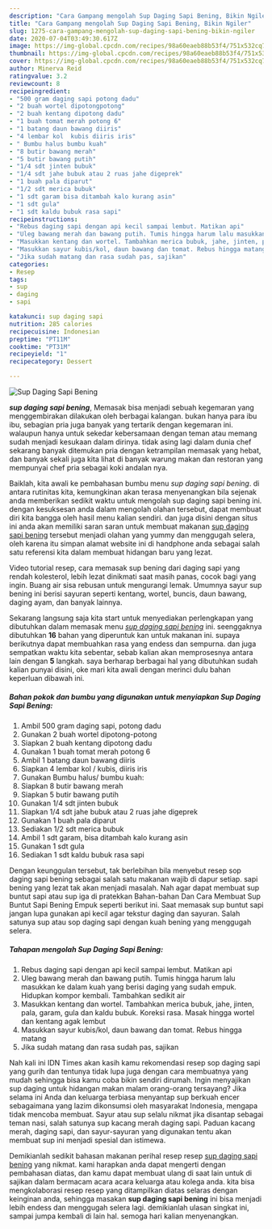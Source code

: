 ```yaml
---
description: "Cara Gampang mengolah Sup Daging Sapi Bening, Bikin Ngiler"
title: "Cara Gampang mengolah Sup Daging Sapi Bening, Bikin Ngiler"
slug: 1275-cara-gampang-mengolah-sup-daging-sapi-bening-bikin-ngiler
date: 2020-07-04T03:49:30.617Z
image: https://img-global.cpcdn.com/recipes/98a60eaeb88b53f4/751x532cq70/sup-daging-sapi-bening-foto-resep-utama.jpg
thumbnail: https://img-global.cpcdn.com/recipes/98a60eaeb88b53f4/751x532cq70/sup-daging-sapi-bening-foto-resep-utama.jpg
cover: https://img-global.cpcdn.com/recipes/98a60eaeb88b53f4/751x532cq70/sup-daging-sapi-bening-foto-resep-utama.jpg
author: Minerva Reid
ratingvalue: 3.2
reviewcount: 8
recipeingredient:
- "500 gram daging sapi potong dadu"
- "2 buah wortel dipotongpotong"
- "2 buah kentang dipotong dadu"
- "1 buah tomat merah potong 6"
- "1 batang daun bawang diiris"
- "4 lembar kol  kubis diiris iris"
- " Bumbu halus bumbu kuah"
- "8 butir bawang merah"
- "5 butir bawang putih"
- "1/4 sdt jinten bubuk"
- "1/4 sdt jahe bubuk atau 2 ruas jahe digeprek"
- "1 buah pala diparut"
- "1/2 sdt merica bubuk"
- "1 sdt garam bisa ditambah kalo kurang asin"
- "1 sdt gula"
- "1 sdt kaldu bubuk rasa sapi"
recipeinstructions:
- "Rebus daging sapi dengan api kecil sampai lembut. Matikan api"
- "Uleg bawang merah dan bawang putih. Tumis hingga harum lalu masukkan ke dalam kuah yang berisi daging yang sudah empuk. Hidupkan kompor kembali. Tambahkan sedikit air"
- "Masukkan kentang dan wortel. Tambahkan merica bubuk, jahe, jinten, pala, garam, gula dan kaldu bubuk. Koreksi rasa. Masak hingga wortel dan kentang agak lembut"
- "Masukkan sayur kubis/kol, daun bawang dan tomat. Rebus hingga matang"
- "Jika sudah matang dan rasa sudah pas, sajikan"
categories:
- Resep
tags:
- sup
- daging
- sapi

katakunci: sup daging sapi 
nutrition: 285 calories
recipecuisine: Indonesian
preptime: "PT11M"
cooktime: "PT31M"
recipeyield: "1"
recipecategory: Dessert

---
```



![Sup Daging Sapi Bening](https://img-global.cpcdn.com/recipes/98a60eaeb88b53f4/751x532cq70/sup-daging-sapi-bening-foto-resep-utama.jpg)

<b><i>sup daging sapi bening</i></b>, Memasak bisa menjadi sebuah kegemaran yang menggembirakan dilakukan oleh berbagai kalangan. bukan hanya para ibu ibu, sebagian pria juga banyak yang tertarik dengan kegemaran ini. walaupun hanya untuk sekedar kebersamaan dengan teman atau memang sudah menjadi kesukaan dalam dirinya. tidak asing lagi dalam dunia chef sekarang banyak ditemukan pria dengan ketrampilan memasak yang hebat, dan banyak sekali juga kita lihat di banyak warung makan dan restoran yang mempunyai chef pria sebagai koki andalan nya.

Baiklah, kita awali ke pembahasan bumbu menu <i>sup daging sapi bening</i>. di antara rutinitas kita, kemungkinan akan terasa menyenangkan bila sejenak anda memberikan sedikit waktu untuk mengolah sup daging sapi bening ini. dengan kesuksesan anda dalam mengolah olahan tersebut, dapat membuat diri kita bangga oleh hasil menu kalian sendiri. dan juga disini dengan situs ini anda akan memiliki saran saran untuk membuat makanan <u>sup daging sapi bening</u> tersebut menjadi olahan yang yummy dan menggugah selera, oleh karena itu simpan alamat website ini di handphone anda sebagai salah satu referensi kita dalam membuat hidangan baru yang lezat.

Video tutorial resep, cara memasak sup bening dari daging sapi yang rendah kolesterol, lebih lezat dinikmati saat masih panas, cocok bagi yang ingin. Buang air sisa rebusan untuk mengurangi lemak. Umumnya sayur sup bening ini berisi sayuran seperti kentang, wortel, buncis, daun bawang, daging ayam, dan banyak lainnya.


Sekarang langsung saja kita start untuk menyediakan perlengkapan yang dibutuhkan dalam memasak menu <u><i>sup daging sapi bening</i></u> ini. seenggaknya dibutuhkan <b>16</b> bahan yang diperuntuk kan untuk makanan ini. supaya berikutnya dapat membuahkan rasa yang endess dan sempurna. dan juga sempatkan waktu kita sebentar, sebab kalian akan memprosesnya antara lain dengan <b>5</b> langkah. saya berharap berbagai hal yang dibutuhkan sudah kalian punyai disini, oke mari kita awali dengan merinci dulu bahan keperluan dibawah ini.

<!--inarticleads1-->

##### Bahan pokok dan bumbu yang digunakan untuk menyiapkan Sup Daging Sapi Bening:

1. Ambil 500 gram daging sapi, potong dadu
1. Gunakan 2 buah wortel dipotong-potong
1. Siapkan 2 buah kentang dipotong dadu
1. Gunakan 1 buah tomat merah potong 6
1. Ambil 1 batang daun bawang diiris
1. Siapkan 4 lembar kol / kubis, diiris iris
1. Gunakan  Bumbu halus/ bumbu kuah:
1. Siapkan 8 butir bawang merah
1. Siapkan 5 butir bawang putih
1. Gunakan 1/4 sdt jinten bubuk
1. Siapkan 1/4 sdt jahe bubuk atau 2 ruas jahe digeprek
1. Gunakan 1 buah pala diparut
1. Sediakan 1/2 sdt merica bubuk
1. Ambil 1 sdt garam, bisa ditambah kalo kurang asin
1. Gunakan 1 sdt gula
1. Sediakan 1 sdt kaldu bubuk rasa sapi


Dengan keunggulan tersebut, tak berlebihan bila menyebut resep sop daging sapi bening sebagai salah satu makanan wajib di dapur setiap. sapi bening yang lezat tak akan menjadi masalah. Nah agar dapat membuat sup buntut sapi atau sup iga di pratekkan Bahan-bahan Dan Cara Membuat Sup Buntut Sapi Bening Empuk seperti berikut ini. Saat memasak sup buntut sapi jangan lupa gunakan api kecil agar tekstur daging dan sayuran. Salah satunya sup atau sop daging sapi dengan kuah bening yang menggugah selera. 

<!--inarticleads2-->

##### Tahapan mengolah Sup Daging Sapi Bening:

1. Rebus daging sapi dengan api kecil sampai lembut. Matikan api
1. Uleg bawang merah dan bawang putih. Tumis hingga harum lalu masukkan ke dalam kuah yang berisi daging yang sudah empuk. Hidupkan kompor kembali. Tambahkan sedikit air
1. Masukkan kentang dan wortel. Tambahkan merica bubuk, jahe, jinten, pala, garam, gula dan kaldu bubuk. Koreksi rasa. Masak hingga wortel dan kentang agak lembut
1. Masukkan sayur kubis/kol, daun bawang dan tomat. Rebus hingga matang
1. Jika sudah matang dan rasa sudah pas, sajikan


Nah kali ini IDN Times akan kasih kamu rekomendasi resep sop daging sapi yang gurih dan tentunya tidak lupa juga dengan cara membuatnya yang mudah sehingga bisa kamu coba bikin sendiri dirumah. Ingin menyajikan sup daging untuk hidangan makan malam orang-orang tersayang? Jika selama ini Anda dan keluarga terbiasa menyantap sup berkuah encer sebagaimana yang lazim dikonsumsi oleh masyarakat Indonesia, mengapa tidak mencoba membuat. Sayur atau sup selalu nikmat jika disantap sebagai teman nasi, salah satunya sup kacang merah daging sapi. Paduan kacang merah, daging sapi, dan sayur-sayuran yang digunakan tentu akan membuat sup ini menjadi spesial dan istimewa. 

Demikianlah sedikit bahasan makanan perihal resep resep <u>sup daging sapi bening</u> yang nikmat. kami harapkan anda dapat mengerti dengan pembahasan diatas, dan kamu dapat membuat ulang di saat lain untuk di sajikan dalam bermacam acara acara keluarga atau kolega anda. kita bisa mengkolaborasi resep resep yang ditampilkan diatas selaras dengan keinginan anda, sehingga masakan <b>sup daging sapi bening</b> ini bisa menjadi lebih endess dan menggugah selera lagi. demikianlah ulasan singkat ini, sampai jumpa kembali di lain hal. semoga hari kalian menyenangkan.
